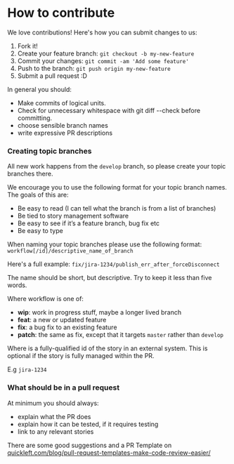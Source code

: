 # How to contribute

We love contributions! Here's how you can submit changes to us:

1. Fork it!
2. Create your feature branch: `git checkout -b my-new-feature`
3. Commit your changes: `git commit -am 'Add some feature'`
4. Push to the branch: `git push origin my-new-feature`
5. Submit a pull request :D

In general you should:
* Make commits of logical units.
* Check for unnecessary whitespace with git diff --check before committing.
* choose sensible branch names
* write expressive PR descriptions


### Creating topic branches

All new work happens from the `develop` branch, so please create your topic branches there.

We encourage you to use the following format for your topic branch names.
The goals of this are:
* Be easy to read (I can tell what the branch is from a list of branches)
* Be tied to story management software
* Be easy to see if it’s a feature branch, bug fix etc
* Be easy to type


When naming your topic branches please use the following format:
  `workflow[/id]/descriptive_name_of_branch`

Here's a full example:
  `fix/jira-1234/publish_err_after_forceDisconnect`

The name should be short, but descriptive. Try to keep it less than five words.

Where workflow is one of:
 * **wip**: work in progress stuff, maybe a longer lived branch
 * **feat**: a new or updated feature
 * **fix**: a bug fix to an existing feature
 * **patch**: the same as fix, except that it targets `master` rather than `develop`

Where is a fully-qualified id of the story in an external system. This is optional if the story is fully managed within the PR.

  E.g `jira-1234`


### What should be in a pull request

At minimum you should always:
* explain what the PR does
* explain how it can be tested, if it requires testing
* link to any relevant stories

There are some good suggestions and a PR Template on [quickleft.com/blog/pull-request-templates-make-code-review-easier/](https://quickleft.com/blog/pull-request-templates-make-code-review-easier)
